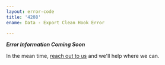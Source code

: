```yaml
---
layout: error-code
title: '4208'
ename: Data - Export Clean Hook Error

---
```


***Error Information Coming Soon***

In the mean time, [reach out to us](mailto:help@nanobox.io) and we'll help where we can.
